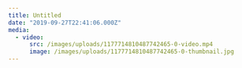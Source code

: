 ```yaml
---
title: Untitled
date: "2019-09-27T22:41:06.000Z"
media:
  - video:
      src: /images/uploads/1177714810487742465-0-video.mp4
      image: /images/uploads/1177714810487742465-0-thumbnail.jpg
---
```

